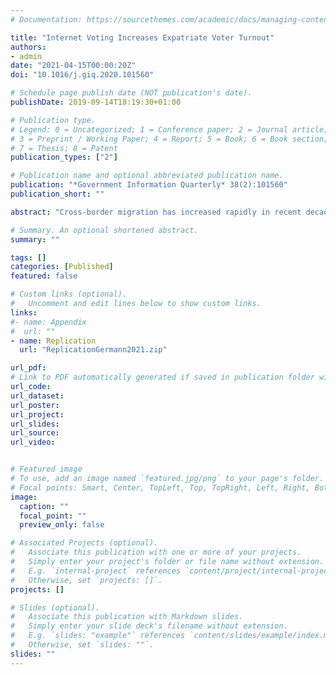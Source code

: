 ```yaml
---
# Documentation: https://sourcethemes.com/academic/docs/managing-content/

title: "Internet Voting Increases Expatriate Voter Turnout"
authors: 
- admin
date: "2021-04-15T00:00:20Z"
doi: "10.1016/j.giq.2020.101560"

# Schedule page publish date (NOT publication's date).
publishDate: 2019-09-14T18:19:30+01:00

# Publication type.
# Legend: 0 = Uncategorized; 1 = Conference paper; 2 = Journal article;
# 3 = Preprint / Working Paper; 4 = Report; 5 = Book; 6 = Book section;
# 7 = Thesis; 8 = Patent
publication_types: ["2"]

# Publication name and optional abbreviated publication name.
publication: "*Government Information Quarterly* 38(2):101560"
publication_short: ""

abstract: "Cross-border migration has increased rapidly in recent decades. In response, most democracies have extended voting rights to their citizens abroad. Nevertheless, expatriate voter turnout tends to be low. This article investigates a frequently proposed remedy - internet voting - based on a case study of extended internet voting trials in eight Swiss cantons. For causal identification, I exploit an unexpected federal intervention that led to a temporary suspension of internet voting in four of the eight cantons, during which expatriates could vote only by mail. Using difference-in-differences estimation, I find that the temporary suspension of internet voting decreased turnout among registered expatriate voters by 4.1 to 6.4 percentage points. Placebo tests suggest that pre- and post-suspension trends in expatriate voter turnout were close to identical in treated and control cases. Overall, the results of this study suggest that internet voting represents an effective method to increase electoral participation among citizens abroad. Still, expatriate voter turnout remained well-below domestic turnout even with internet voting available, suggesting that high voting costs are not the only reason why citizens abroad tend to vote at lower rates."

# Summary. An optional shortened abstract.
summary: ""

tags: []
categories: [Published]
featured: false

# Custom links (optional).
#   Uncomment and edit lines below to show custom links.
links:
#- name: Appendix
#  url: ""
- name: Replication
  url: "ReplicationGermann2021.zip"

url_pdf: 
# Link to PDF automatically generated if saved in publication folder with same name as folder
url_code: 
url_dataset: 
url_poster:
url_project:
url_slides:
url_source:
url_video:


# Featured image
# To use, add an image named `featured.jpg/png` to your page's folder. 
# Focal points: Smart, Center, TopLeft, Top, TopRight, Left, Right, BottomLeft, Bottom, BottomRight.
image:
  caption: ""
  focal_point: ""
  preview_only: false

# Associated Projects (optional).
#   Associate this publication with one or more of your projects.
#   Simply enter your project's folder or file name without extension.
#   E.g. `internal-project` references `content/project/internal-project/index.md`.
#   Otherwise, set `projects: []`.
projects: []

# Slides (optional).
#   Associate this publication with Markdown slides.
#   Simply enter your slide deck's filename without extension.
#   E.g. `slides: "example"` references `content/slides/example/index.md`.
#   Otherwise, set `slides: ""`.
slides: ""
---
```

